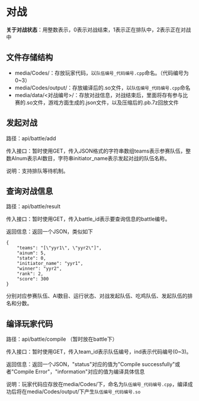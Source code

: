 # 对战

**关于对战状态**：用整数表示，0表示对战结束，1表示正在排队中，2表示正在对战中

## 文件存储结构

* media/Codes/：存放玩家代码，以``队伍编号_代码编号.cpp``命名。（代码编号为0\~3）
* media/Codes/output/：存放编译后的.so文件，以``队伍编号_代码编号.cpp``命名
* media/data/\<对战编号\>/：存放对战信息，对战结束后，里面将存有参与比赛的.so文件，游戏方面生成的.json文件，以及压缩后的.pb.7z回放文件

## 发起对战

路径：api/battle/add

传入接口：暂时使用GET，传入JSON格式的字符串数组teams表示参赛队伍，整数AInum表示AI数目，字符串initiator\_name表示发起对战的队伍名称。

说明：支持排队等待机制。

## 查询对战信息

路径：api/battle/result

传入接口：暂时使用GET，传入battle\_id表示要查询信息的battle编号。

返回信息：返回一个JSON，类似如下

```
{
    "teams": "[\"yyr1\", \"yyr2\"]",
    "ainum": 5,
    "state": 0,
    "initiator_name": "yyr1",
    "winner": "yyr2",
    "rank": 2,
    "score": 300
}
```

分别对应参赛队伍、AI数目、运行状态、对战发起队伍、吃鸡队伍、发起队伍的排名和分数。

## 编译玩家代码

路径：api/battle/compile  （暂时放在battle下）

传入接口：暂时使用GET，传入team\_id表示队伍编号，ind表示代码编号(0\~3)。

返回信息：返回一个JSON，"status"对应的值为"Compile successfully"或者"Compile Error"，"information"对应的值为编译具体信息

说明：玩家代码应存放在media/Codes/下，命名为``队伍编号_代码编号.cpp``，编译成功后将在media/Codes/output/下产生``队伍编号_代码编号.so``
